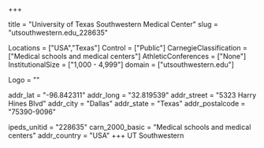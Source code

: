 
+++

title = "University of Texas Southwestern Medical Center"
slug = "utsouthwestern.edu_228635"

Locations = ["USA","Texas"]
Control = ["Public"]
CarnegieClassification = ["Medical schools and medical centers"]
AthleticConferences = ["None"]
InstitutionalSize = ["1,000 - 4,999"]
domain = ["utsouthwestern.edu"]

Logo = ""

addr_lat = "-96.842311"
addr_long = "32.819539"
addr_street = "5323 Harry Hines Blvd"
addr_city = "Dallas"
addr_state = "Texas"
addr_postalcode = "75390-9096"

ipeds_unitid = "228635"
carn_2000_basic = "Medical schools and medical centers"
addr_country = "USA"
+++
    UT Southwestern
